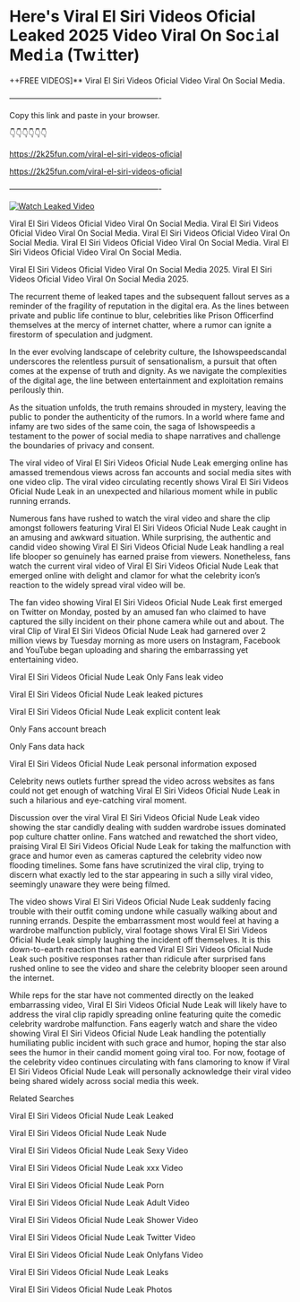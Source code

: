 # Here's ️Viral El Siri Videos Oficial Leaked 2025 Video Viral On Soc𝚒al Med𝚒a (Tw𝚒tter)

++FREE VIDEOS]** ️Viral El Siri Videos Oficial Video Viral On Social Media.

———————————————————-

Copy this link and paste in your browser.

👇👇👇👇👇👇

https://2k25fun.com/️viral-el-siri-videos-oficial

https://2k25fun.com/️viral-el-siri-videos-oficial

———————————————————-

[![Watch Leaked Video](https://miro.medium.com/v2/resize:fit:828/format:webp/1*cilzJN44JGOrTw9NJCrNHA.gif "Watch Leaked Video")](https://2k25fun.com/️viral-el-siri-videos-oficial)

️Viral El Siri Videos Oficial Video Viral On Social Media. ️Viral El Siri Videos Oficial Video Viral On Social Media. ️Viral El Siri Videos Oficial Video Viral On Social Media. ️Viral El Siri Videos Oficial Video Viral On Social Media. ️Viral El Siri Videos Oficial Video Viral On Social Media.

️Viral El Siri Videos Oficial Video Viral On Social Media 2025. ️Viral El Siri Videos Oficial Video Viral On Social Media 2025.

The recurrent theme of leaked tapes and the subsequent fallout serves as a reminder of the fragility of reputation in the digital era. As the lines between private and public life continue to blur, celebrities like Prison Officerfind themselves at the mercy of internet chatter, where a rumor can ignite a firestorm of speculation and judgment.

In the ever evolving landscape of celebrity culture, the Ishowspeedscandal underscores the relentless pursuit of sensationalism, a pursuit that often comes at the expense of truth and dignity. As we navigate the complexities of the digital age, the line between entertainment and exploitation remains perilously thin.

As the situation unfolds, the truth remains shrouded in mystery, leaving the public to ponder the authenticity of the rumors. In a world where fame and infamy are two sides of the same coin, the saga of Ishowspeedis a testament to the power of social media to shape narratives and challenge the boundaries of privacy and consent.

The viral video of ️Viral El Siri Videos Oficial Nude Leak emerging online has amassed tremendous views across fan accounts and social media sites with one video clip. The viral video circulating recently shows ️Viral El Siri Videos Oficial Nude Leak in an unexpected and hilarious moment while in public running errands.

Numerous fans have rushed to watch the viral video and share the clip amongst followers featuring ️Viral El Siri Videos Oficial Nude Leak caught in an amusing and awkward situation. While surprising, the authentic and candid video showing ️Viral El Siri Videos Oficial Nude Leak handling a real life blooper so genuinely has earned praise from viewers. Nonetheless, fans watch the current viral video of ️Viral El Siri Videos Oficial Nude Leak that emerged online with delight and clamor for what the celebrity icon’s reaction to the widely spread viral video will be.

The fan video showing ️Viral El Siri Videos Oficial Nude Leak first emerged on Twitter on Monday, posted by an amused fan who claimed to have captured the silly incident on their phone camera while out and about. The viral Clip of ️Viral El Siri Videos Oficial Nude Leak had garnered over 2 million views by Tuesday morning as more users on Instagram, Facebook and YouTube began uploading and sharing the embarrassing yet entertaining video.

️Viral El Siri Videos Oficial Nude Leak Only Fans leak video

️Viral El Siri Videos Oficial Nude Leak leaked pictures

️Viral El Siri Videos Oficial Nude Leak explicit content leak

Only Fans account breach

Only Fans data hack

️Viral El Siri Videos Oficial Nude Leak personal information exposed

Celebrity news outlets further spread the video across websites as fans could not get enough of watching ️Viral El Siri Videos Oficial Nude Leak in such a hilarious and eye-catching viral moment.

Discussion over the viral ️Viral El Siri Videos Oficial Nude Leak video showing the star candidly dealing with sudden wardrobe issues dominated pop culture chatter online. Fans watched and rewatched the short video, praising ️Viral El Siri Videos Oficial Nude Leak for taking the malfunction with grace and humor even as cameras captured the celebrity video now flooding timelines. Some fans have scrutinized the viral clip, trying to discern what exactly led to the star appearing in such a silly viral video, seemingly unaware they were being filmed.

The video shows ️Viral El Siri Videos Oficial Nude Leak suddenly facing trouble with their outfit coming undone while casually walking about and running errands. Despite the embarrassment most would feel at having a wardrobe malfunction publicly, viral footage shows ️Viral El Siri Videos Oficial Nude Leak simply laughing the incident off themselves. It is this down-to-earth reaction that has earned ️Viral El Siri Videos Oficial Nude Leak such positive responses rather than ridicule after surprised fans rushed online to see the video and share the celebrity blooper seen around the internet.

While reps for the star have not commented directly on the leaked embarrassing video, ️Viral El Siri Videos Oficial Nude Leak will likely have to address the viral clip rapidly spreading online featuring quite the comedic celebrity wardrobe malfunction. Fans eagerly watch and share the video showing ️Viral El Siri Videos Oficial Nude Leak handling the potentially humiliating public incident with such grace and humor, hoping the star also sees the humor in their candid moment going viral too. For now, footage of the celebrity video continues circulating with fans clamoring to know if ️Viral El Siri Videos Oficial Nude Leak will personally acknowledge their viral video being shared widely across social media this week.

Related Searches

️Viral El Siri Videos Oficial Nude Leak Leaked

️Viral El Siri Videos Oficial Nude Leak Nude

️Viral El Siri Videos Oficial Nude Leak Sexy Video

️Viral El Siri Videos Oficial Nude Leak xxx Video

️Viral El Siri Videos Oficial Nude Leak Porn

️Viral El Siri Videos Oficial Nude Leak Adult Video

️Viral El Siri Videos Oficial Nude Leak Shower Video

️Viral El Siri Videos Oficial Nude Leak Twitter Video

️Viral El Siri Videos Oficial Nude Leak Onlyfans Video

️Viral El Siri Videos Oficial Nude Leak Leaks

️Viral El Siri Videos Oficial Nude Leak Photos